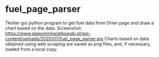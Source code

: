 # fuel_page_parser
Tkinter gui python program to get fuel data from Orlen page and draw a chart based on the data.
Screenshot: https://www.slawomirkwiatkowski.pl/wp-content/uploads/2020/07/fuel_page_parser.jpg
Charts based on data obtained using web scraping are saved as png files, and, if necessary, loaded from a local copy.
